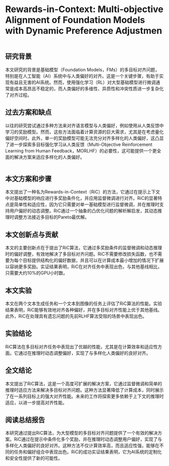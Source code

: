 # Rewards-in-Context: Multi-objective Alignment of Foundation Models with Dynamic Preference Adjustmen

<figure><img src="../../.gitbook/assets/image (8) (1) (1) (1) (1) (1) (1) (1) (1) (1) (1) (1) (1) (1) (1) (1) (1) (1) (1) (1) (1) (1) (1) (1) (1) (1) (1) (1) (1) (1) (1) (1) (1) (1).png" alt=""><figcaption></figcaption></figure>

## 研究背景

本文研究的背景是基础模型（Foundation Models，FMs）的多目标对齐问题，特别是在人工智能（AI）系统中与人类偏好的对齐。这是一个关键步骤，有助于实现有益且无害的AI系统。然而，使用强化学习（RL）对大型基础模型进行微调通常是成本高昂且不稳定的，而人类偏好的多维性、异质性和冲突性质进一步复杂化了对齐过程。

## 过去方案和缺点

以往的研究尝试通过多种方法来对齐语言模型与人类偏好，例如使用从人类反馈中学习的奖励模型。然而，这些方法面临着计算资源的巨大需求，尤其是在考虑量化偏好空间时。此外，单一的奖励模型可能无法充分对齐多样化的人类偏好，这凸显了进一步探索多目标强化学习从人类反馈（Multi-Objective Reinforcement Learning from Human Feedback，MORLHF）的必要性，这可能提供一个更全面的解决方案来适应多样化的人类偏好。

<figure><img src="../../.gitbook/assets/image (9) (1) (1) (1) (1) (1) (1) (1) (1) (1) (1) (1) (1) (1) (1) (1) (1) (1) (1) (1) (1) (1) (1) (1) (1) (1) (1) (1).png" alt=""><figcaption></figcaption></figure>

## 本文方案和步骤

本文提出了一种名为Rewards-in-Context（RiC）的方法，它通过在提示上下文中对基础模型的响应进行多奖励条件化，并应用监督微调进行对齐。RiC的显著特点是简单性和适应性，因为它只需要对单一基础模型进行监督微调，并在推理时支持用户偏好的动态调整。RiC通过一个抽象的凸优化问题的解析解启发，其动态推理时调整方法接近多目标的Pareto最优解。

## 本文创新点与贡献

本文的主要创新点在于提出了RiC算法，它通过多奖励条件的监督微调和动态推理时的偏好调整，有效地解决了多目标对齐问题。RiC不需要修改损失函数，也不需要为每个目标提供结构化的偏好数据，并且可以在计算成本最小增加的情况下扩展以容纳更多奖励。实证结果表明，RiC在对齐任务中表现出色，与其他基线相比，只需要大约10%的GPU小时数。

## 本文实验

本文在两个文本生成任务和一个文本到图像的任务上评估了RiC算法的性能。实验结果表明，RiC能够有效地对齐各种偏好，并在多目标对齐性能上优于其他基线。此外，RiC在处理具有遗忘问题的先前RLHF算法受阻的场景中表现出色。

## 实验结论

RiC算法在多目标对齐任务中表现出了优越的性能，尤其是在计算效率和适应性方面。它通过在推理时动态调整偏好，实现了与多样化人类偏好的良好对齐。

## 全文结论

本文提出了RiC算法，这是一个高度可扩展的解决方案，它通过监督微调和简单的推理时适应方法来解决多目标对齐问题。这种方法显著降低了计算成本，同时展示了在一系列目标上的强大对齐性能。未来的工作将探索更多依赖于上下文的推理时适应，以进一步提高对齐性能。

## 阅读总结报告

本研究通过提出RiC算法，为大型模型的多目标对齐问题提供了一个有效的解决方案。RiC通过在提示中条件化多个奖励，并在推理时动态调整用户偏好，实现了与多样化人类偏好的良好对齐。这种方法不仅计算效率高，而且适应性强，能够在不同的任务和偏好组合中表现出色。RiC的成功实证结果表明，它为AI系统的定制化和安全性提供了新的可能性。
